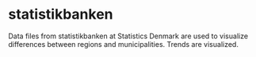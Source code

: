 # statistikbanken

Data files from statistikbanken at Statistics Denmark are used to visualize differences between regions and municipalities. Trends are visualized.
